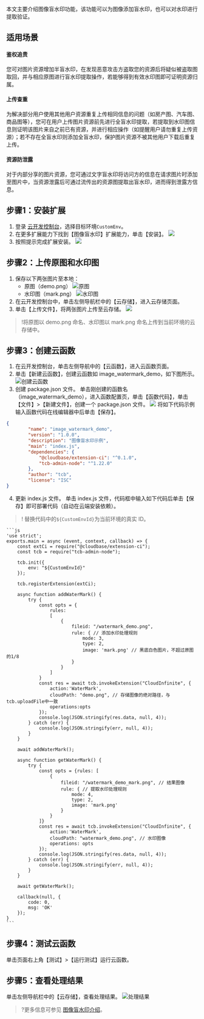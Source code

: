 本文主要介绍图像盲水印功能，该功能可以为图像添加盲水印，也可以对水印进行提取验证。

## 适用场景

#### 鉴权追责

您可对图片资源增加半盲水印，在发现恶意攻击方盗取您的资源后将疑似被盗取图取回，并与相应原图进行盲水印提取操作，若能够得到有效水印图即可证明资源归属。

#### 上传查重

为解决部分用户使用其他用户资源重复上传相同信息的问题（如房产图、汽车图、商品图等），您可在用户上传图片资源前先进行全盲水印提取，若提取到水印图信息则证明该图片来自之前已有资源，并进行相应操作（如提醒用户请勿重复上传资源）；若不存在全盲水印则添加全盲水印，保护图片资源不被其他用户下载后重复上传。

#### 资源防泄露

对于内部分享的图片资源，您可通过文字盲水印将访问方的信息在请求图片时添加至图片中，当资源泄露后可通过流传出的资源图提取出盲水印，进而得到泄露方信息。



## 步骤1：安装扩展

1. 登录 [云开发控制台](https://console.cloud.tencent.com/tcb/extensions)，选择目标环境`CustomEnv`。
2. 在更多扩展能力下找到【图像盲水印】扩展能力，单击【安装】。
![](https://main.qcloudimg.com/raw/b4d0cf93320c653691332b48bc5982b5.jpg)
3. 按照提示完成扩展安装。
![](https://main.qcloudimg.com/raw/5de6bc2f777ce3a10f6357294bcf5cd8.jpg)

## 步骤2：上传原图和水印图

1. 保存以下两张图片至本地：
	- 原图（demo.png）
		![原图](https://main.qcloudimg.com/raw/2f4428007ed45d3d8b582a91b55af8a9.png)
	- 水印图（mark.png）
		![水印图](https://main.qcloudimg.com/raw/e666becaae6253a05c28c1346cf26484.png)
2. 在云开发控制台中，单击左侧导航栏中的【云存储】，进入云存储页面。
3. 单击【上传文件】，将两张图片上传至云存储。
![](https://main.qcloudimg.com/raw/0cdfe5c27723a98124827bee6125fedd.jpg)
>!将原图以 demo.png 命名、水印图以 mark.png 命名上传到当前环境的云存储中。


## 步骤3：创建云函数

1. 在云开发控制台，单击左侧导航中的【云函数】，进入云函数页面。
2. 单击【新建云函数】，创建云函数如 image_watermark_demo，如下图所示。
   ![创建云函数](https://main.qcloudimg.com/raw/9c2566bbb2377b7ceff684f07e44e05b.png)
3. 创建 package.json 文件。
   单击刚创建的函数名（image_watermark_demo），进入函数配置页，单击【函数代码】，单击【文件】>【新建文件】，创建一个 package.json 文件。
   ![](https://main.qcloudimg.com/raw/3d1fc3b3ad537282612a2630f833107a.png)
   将如下代码示例输入函数代码在线编辑器中后单击【保存】。
```json
{
		"name": "image_watermark_demo",
		"version": "1.0.0",
		"description": "图像盲水印示例",
		"main": "index.js",
		"dependencies": {
			"@cloudbase/extension-ci": "^0.1.0",
			"tcb-admin-node": "^1.22.0"
		},
		"author": "tcb",
		"license": "ISC"
}
```
4. 更新 index.js 文件。
   单击 index.js 文件，代码框中输入如下代码后单击【保存】即可部署代码（自动在云端安装依赖）。
> ! 替换代码中的`${CustomEnvId}`为当前环境的真实 ID。
>
	```js
	'use strict';
	exports.main = async (event, context, callback) => {
		const extCi = require("@cloudbase/extension-ci");
		const tcb = require("tcb-admin-node");

		tcb.init({
			env: "${CustomEnvId}"
		});

		tcb.registerExtension(extCi);

		async function addWaterMark() {
			try {
				const opts = {
					rules:
					[
						{
							fileid: "/watermark_demo.png",
							rule: { // 添加水印处理规则
								mode: 3,
								type: 2,
								image: 'mark.png' // 黑底白色图片，不超过原图的1/8          
							}
						}
					]
				}
				const res = await tcb.invokeExtension("CloudInfinite", {
					action:'WaterMark',
					cloudPath: "demo.png", // 存储图像的绝对路径，与tcb.uploadFile中一致
					operations:opts
				});
				console.log(JSON.stringify(res.data, null, 4));
			} catch (err) {
				console.log(JSON.stringify(err, null, 4));
			}
		}

		await addWaterMark();

		async function getWaterMark() {
			try {
				const opts = {rules: [
					{
						fileid: "/watermark_demo_mark.png", // 结果图像
						rule: { // 提取水印处理规则
							mode: 4,
							type: 2,
							image: 'mark.png'
						}
					}
				]}
				const res = await tcb.invokeExtension("CloudInfinite", {
					action:'WaterMark',
					cloudPath: "watermark_demo.png", // 水印图像
					operations: opts
				});
				console.log(JSON.stringify(res.data, null, 4));
			} catch (err) {
				console.log(JSON.stringify(err, null, 4));
			}
		}

		await getWaterMark();

		callback(null, {
			code: 0,
			msg: 'OK'
		});
	}
	```

## 步骤4：测试云函数

单击页面右上角【测试】>【运行测试】运行云函数。

## 步骤5：查看处理结果

单击左侧导航栏中的【云存储】，查看处理结果。
![处理结果](https://main.qcloudimg.com/raw/0504cb122a827fb45516448a75dc2b4b.png)

>?更多信息可参见 [图像盲水印介绍](https://cloud.tencent.com/document/product/876/42098)。
>

